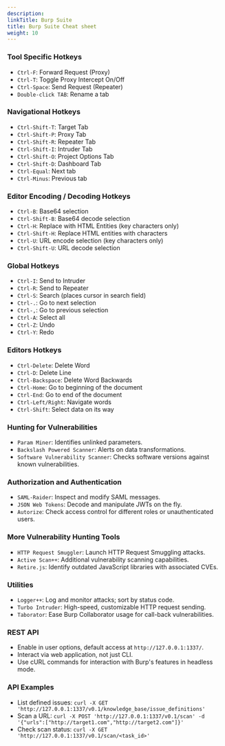 ```yaml
---
description: 
linkTitle: Burp Suite
title: Burp Suite Cheat sheet
weight: 10
---
```


### Tool Specific Hotkeys

- `Ctrl-F`: Forward Request (Proxy)
- `Ctrl-T`: Toggle Proxy Intercept On/Off
- `Ctrl-Space`: Send Request (Repeater)
- `Double-click TAB`: Rename a tab

### Navigational Hotkeys

- `Ctrl-Shift-T`: Target Tab
- `Ctrl-Shift-P`: Proxy Tab
- `Ctrl-Shift-R`: Repeater Tab
- `Ctrl-Shift-I`: Intruder Tab
- `Ctrl-Shift-O`: Project Options Tab
- `Ctrl-Shift-D`: Dashboard Tab
- `Ctrl-Equal`: Next tab
- `Ctrl-Minus`: Previous tab

### Editor Encoding / Decoding Hotkeys

- `Ctrl-B`: Base64 selection
- `Ctrl-Shift-B`: Base64 decode selection
- `Ctrl-H`: Replace with HTML Entities (key characters only)
- `Ctrl-Shift-H`: Replace HTML entities with characters
- `Ctrl-U`: URL encode selection (key characters only)
- `Ctrl-Shift-U`: URL decode selection

### Global Hotkeys

- `Ctrl-I`: Send to Intruder
- `Ctrl-R`: Send to Repeater
- `Ctrl-S`: Search (places cursor in search field)
- `Ctrl-.`: Go to next selection
- `Ctrl-,`: Go to previous selection
- `Ctrl-A`: Select all
- `Ctrl-Z`: Undo
- `Ctrl-Y`: Redo

### Editors Hotkeys

- `Ctrl-Delete`: Delete Word
- `Ctrl-D`: Delete Line
- `Ctrl-Backspace`: Delete Word Backwards
- `Ctrl-Home`: Go to beginning of the document
- `Ctrl-End`: Go to end of the document
- `Ctrl-Left/Right`: Navigate words
- `Ctrl-Shift`: Select data on its way

### Hunting for Vulnerabilities

- `Param Miner`: Identifies unlinked parameters.
- `Backslash Powered Scanner`: Alerts on data transformations.
- `Software Vulnerability Scanner`: Checks software versions against known vulnerabilities.

### Authorization and Authentication

- `SAML-Raider`: Inspect and modify SAML messages.
- `JSON Web Tokens`: Decode and manipulate JWTs on the fly.
- `Autorize`: Check access control for different roles or unauthenticated users.

### More Vulnerability Hunting Tools

- `HTTP Request Smuggler`: Launch HTTP Request Smuggling attacks.
- `Active Scan++`: Additional vulnerability scanning capabilities.
- `Retire.js`: Identify outdated JavaScript libraries with associated CVEs.

### Utilities

- `Logger++`: Log and monitor attacks; sort by status code.
- `Turbo Intruder`: High-speed, customizable HTTP request sending.
- `Taborator`: Ease Burp Collaborator usage for call-back vulnerabilities.

### REST API

- Enable in user options, default access at `http://127.0.0.1:1337/`.
- Interact via web application, not just CLI.
- Use cURL commands for interaction with Burp's features in headless mode.

### API Examples

- List defined issues: `curl -X GET 'http://127.0.0.1:1337/v0.1/knowledge_base/issue_definitions'`
- Scan a URL: `curl -X POST 'http://127.0.0.1:1337/v0.1/scan' -d '{"urls":["http://target1.com","http://target2.com"]}'`
- Check scan status: `curl -X GET 'http://127.0.0.1:1337/v0.1/scan/<task_id>'`